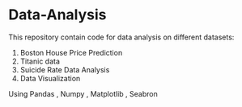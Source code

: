 # Data-Analysis
This repository contain code for data analysis on different datasets:

1. Boston House Price Prediction
2. Titanic data 
3. Suicide Rate Data Analysis
4. Data Visualization

Using Pandas , Numpy , Matplotlib , Seabron 

